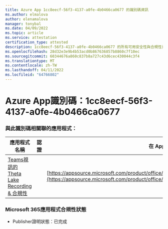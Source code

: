```yaml
---
title: Azure App 1cc8eecf-56f3-4137-a0fe-4b0466ca0677 的識別碼資訊
ms.author: elmalova
author: elenamalova
manager: tonybal
ms.date: 04/09/2022
ms.topic: article
ms.service: attestation
certification_type: attested
description: 1cc8eecf-56f3-4137-a0fe-4b0466ca0677 的所有可用安全性與合規性資訊。
ms.openlocfilehash: 28d32e3e9b4b53acd0b867636857b8860c7f10ec
ms.sourcegitcommit: 60344676a860c837b8a727c43d6cec430044c3f4
ms.translationtype: MT
ms.contentlocale: zh-TW
ms.lasthandoff: 04/11/2022
ms.locfileid: "64766802"
---
```

# <a name="azure-app-id-1cc8eecf-56f3-4137-a0fe-4b0466ca0677"></a>Azure App識別碼：1cc8eecf-56f3-4137-a0fe-4b0466ca0677


### <a name="apps-associated-with-this-id"></a>與此識別碼相關聯的應用程式：
| **應用程式名稱** | **認證** | **在 AppSource 中檢視** |
|--------------|---------------|-----------------------|
| [Teams視訊的 Theta Lake Recording &amp; 合規性](../forward/thetalake.thetalake_recording_and_compliance_for_teams.md) |  | [https://appsource.microsoft.com/product/office/thetalake.thetalake_recording_and_compliance_for_teams](https://appsource.microsoft.com/product/office/thetalake.thetalake_recording_and_compliance_for_teams) |

### <a name="microsoft-365-app-compliance-status"></a>Microsoft 365應用程式合規性狀態
- Publisher證明狀態：已完成
